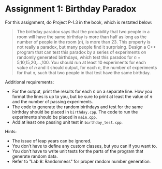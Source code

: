 # Assignment 1: Birthday Paradox

For this assignment, do Project P-1.3 in the book, which is restated below:

> The birthday paradox says that the probability that two people in a room will have the same birthday is more than half as long as the number of people in the room (_n_), is more than 23. This property is not really a paradox, but many people find it surprising. Design a C++ program that can test this paradox by a series of experiments on randomly generated birthdays, which test this paradox for _n_ = 5,10,15,20,...,100. You should run at least 10 experiments for each value of _n_ and it should output, for each _n_, the number of experiments for that n, such that two people in that test have the same birthday.

Additional requirements:

* For the output, print the results for each _n_ on a separate line. How you format the lines is up to you, but be sure to print at least the value of _n_ and the number of passing experiments.
* The code to generate the random birthdays and test for the same birthday should be placed in `birthday.cpp`. The code to run the experiments should be placed in `main.cpp`.
* Add at least one passing unit test in `birthday_test.cpp`.

Hints:
* The issue of leap years can be ignored.
* You don't have to define any custom classes, but you can if you want to.
* You don't have to write unit tests for the parts of the program that generate random data.
* Refer to "Lab 9: Randomness" for proper random number generation.

